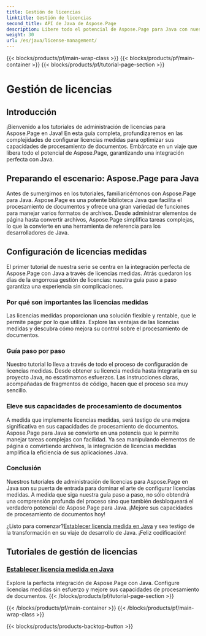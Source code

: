 ```yaml
---
title: Gestión de licencias
linktitle: Gestión de licencias
second_title: API de Java de Aspose.Page
description: Libere todo el potencial de Aspose.Page para Java con nuestros Tutoriales de administración de licencias. Configure licencias medidas sin problemas para mejorar las capacidades de procesamiento de documentos.
weight: 30
url: /es/java/license-management/
---
```


{{< blocks/products/pf/main-wrap-class >}}
{{< blocks/products/pf/main-container >}}
{{< blocks/products/pf/tutorial-page-section >}}

# Gestión de licencias

## Introducción

¡Bienvenido a los tutoriales de administración de licencias para Aspose.Page en Java! En esta guía completa, profundizaremos en las complejidades de configurar licencias medidas para optimizar sus capacidades de procesamiento de documentos. Embárcate en un viaje que libera todo el potencial de Aspose.Page, garantizando una integración perfecta con Java.

## Preparando el escenario: Aspose.Page para Java

Antes de sumergirnos en los tutoriales, familiaricémonos con Aspose.Page para Java. Aspose.Page es una potente biblioteca Java que facilita el procesamiento de documentos y ofrece una gran variedad de funciones para manejar varios formatos de archivos. Desde administrar elementos de página hasta convertir archivos, Aspose.Page simplifica tareas complejas, lo que la convierte en una herramienta de referencia para los desarrolladores de Java.

## Configuración de licencias medidas

El primer tutorial de nuestra serie se centra en la integración perfecta de Aspose.Page con Java a través de licencias medidas. Atrás quedaron los días de la engorrosa gestión de licencias: nuestra guía paso a paso garantiza una experiencia sin complicaciones.

### Por qué son importantes las licencias medidas

Las licencias medidas proporcionan una solución flexible y rentable, que le permite pagar por lo que utiliza. Explore las ventajas de las licencias medidas y descubra cómo mejora su control sobre el procesamiento de documentos.

### Guía paso por paso

Nuestro tutorial lo lleva a través de todo el proceso de configuración de licencias medidas. Desde obtener su licencia medida hasta integrarla en su proyecto Java, no escatimamos esfuerzos. Las instrucciones claras, acompañadas de fragmentos de código, hacen que el proceso sea muy sencillo.

### Eleve sus capacidades de procesamiento de documentos

A medida que implemente licencias medidas, será testigo de una mejora significativa en sus capacidades de procesamiento de documentos. Aspose.Page para Java se convierte en una potencia que le permite manejar tareas complejas con facilidad. Ya sea manipulando elementos de página o convirtiendo archivos, la integración de licencias medidas amplifica la eficiencia de sus aplicaciones Java.

### Conclusión

Nuestros tutoriales de administración de licencias para Aspose.Page en Java son su puerta de entrada para dominar el arte de configurar licencias medidas. A medida que siga nuestra guía paso a paso, no sólo obtendrá una comprensión profunda del proceso sino que también desbloqueará el verdadero potencial de Aspose.Page para Java. ¡Mejore sus capacidades de procesamiento de documentos hoy!

 ¿Listo para comenzar?[Establecer licencia medida en Java](./set-metered-license/) y sea testigo de la transformación en su viaje de desarrollo de Java. ¡Feliz codificación!
## Tutoriales de gestión de licencias
### [Establecer licencia medida en Java](./set-metered-license/)
Explore la perfecta integración de Aspose.Page con Java. Configure licencias medidas sin esfuerzo y mejore sus capacidades de procesamiento de documentos.
{{< /blocks/products/pf/tutorial-page-section >}}

{{< /blocks/products/pf/main-container >}}
{{< /blocks/products/pf/main-wrap-class >}}

{{< blocks/products/products-backtop-button >}}

